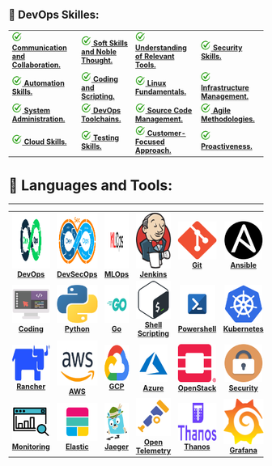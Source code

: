 
## :memo: DevOps Skilles:
<!--- ##### :memo: Communication and Collaboration.
##### :memo: Soft Skills and Noble Thought.
##### :memo: Understanding of Relevant Tools.
##### :memo: Security Skills.
##### :memo: Automation Skills.
##### :memo: Coding and Scripting.
##### :memo: Linux Fundamentals.
##### :memo: Infrastructure Management.
##### :memo: System Administration.
##### :memo: DevOps Toolchains.
##### :memo: Source Code Management.
##### :memo: Agile Methodologies.
##### :memo: Cloud Skills.
##### :memo: Testing Skills.
##### :memo: Customer-Focused Approach.
##### :memo: Proactiveness.
-->



<center>
<table id="skills" width="100%" border="0" cellpadding="0" cellspacing="0">
  <tr>
    <td align="left"><a href="#devops"><img src="images/approve.png" width="20px;" height="20px;" alt="DevOps" /><b> Communication and Collaboration.</b></a></td>
    <td align="left"><a href="#devops"><img src="images/approve.png" width="20px;" height="20px;" alt="DevOps" /><b> Soft Skills and Noble Thought.</b></a></td>
    <td align="left"><a href="#devops"><img src="images/approve.png" width="20px;" height="20px;" alt="DevOps" /><b> Understanding of Relevant Tools.</b></a></td>
    <td align="left"><a href="#devops"><img src="images/approve.png" width="20px;" height="20px;" alt="DevOps" /><b> Security Skills.</b></a></td>    
  </tr>
  <tr>
    <td align="left"><a href="#devops"><img src="images/approve.png" width="20px;" height="20px;" alt="DevOps" /><b>  Automation Skills.</b></a></td>
    <td align="left"><a href="#devops"><img src="images/approve.png" width="20px;" height="20px;" alt="DevOps" /><b> Coding and Scripting.</b></a></td>
    <td align="left"><a href="#devops"><img src="images/approve.png" width="20px;" height="20px;" alt="DevOps" /><b> Linux Fundamentals.</b></a></td>
    <td align="left"><a href="#devops"><img src="images/approve.png" width="20px;" height="20px;" alt="DevOps" /><b> Infrastructure Management.</b></a></td>
  </tr> 
  <tr>
    <td align="left"><a href="#devops"><img src="images/approve.png" width="20px;" height="20px;" alt="DevOps" /><b> System Administration.</b></a></td>
    <td align="left"><a href="#devops"><img src="images/approve.png" width="20px;" height="20px;" alt="DevOps" /><b> DevOps Toolchains.</b></a></td>
    <td align="left"><a href="#devops"><img src="images/approve.png" width="20px;" height="20px;" alt="DevOps" /><b> Source Code Management.</b></a></td>
    <td align="left"><a href="#devops"><img src="images/approve.png" width="20px;" height="20px;" alt="DevOps" /><b> Agile Methodologies.</b></a></td>
  </tr>  
  <tr>     
    <td align="left"><a href="#devops"><img src="images/approve.png" width="20px;" height="20px;" alt="DevOps" /><b> Cloud Skills.</b></a></td>
    <td align="left"><a href="#devops"><img src="images/approve.png" width="20px;" height="20px;" alt="DevOps" /><b> Testing Skills.</b></a></td>
    <td align="left"><a href="#devops"><img src="images/approve.png" width="20px;" height="20px;" alt="DevOps" /><b> Customer-Focused Approach.</b></a></td>
    <td align="left"><a href="#devops"><img src="images/approve.png" width="20px;" height="20px;" alt="DevOps" /><b> Proactiveness.</b></a></td>
  </tr>
</table>
</center>


# :memo: Languages and Tools:
****

<center>
<table id="skills" width="100%" border="0" cellpadding="0" cellspacing="0">
  <tr>
    <td align="center"><a href="#devops"><img src="images/devops.svg" width="160px;" height="110px;" alt="DevOps" /><br /><b>DevOps</b></a></td>
    <td align="center"><a href="#devsecops"><img src="images/devsecops.png" width="160px;" height="110px;" alt="DevSecOps" /><br /><b>DevSecOps</b></a></td>
    <td align="center"><a href="#mlops"><img src="images/mlops.png" width="160px;" height="110px;" alt="mlops" /><br /><b>MLOps</b></a></td>
    <td align="center"><a href="#jenkins"><img src="images/jenkins.png" width="100px;" height="110px;" alt="Jenkins"/><br /><b>Jenkins</b></a><br /></td>
    <td align="center"><a href="#git"><img src="images/git.png" width="80px;" height="75px;" alt="Git"/><br /><b>Git</b></a><br /></td>
    <td align="center"><a href="#ansible"><img src="images/ansible.png" width="75px;" height="75px;" alt="Ansible"/><br /><b>Ansible</b></a><br /></td>    
    <td align="center"><a href="#linux"><img src="images/linux.png" width="75x;" height="75px;" alt="Linux"/><br /><b>Linux</b></a><br /></td>
    <td align="center"><a href="#terraform"><img src="images/terraform.png" width="70px;" height="75px;" alt="Terraform"/><br /><b>Terraform</b></a><br /></td>
    <td align="center"><a href="#docker"><img src="images/docker.png" width="90px;" height="75px;" alt="Docker"/><br /><b>Docker</b></a><br /></td> 
  </tr>
  <tr>
    <td align="center"><a href="#coding"><img src="images/coding.png" width="75px;" height="75px;" alt="coding"/><br /><b>Coding</b></a><br /></td>
    <td align="center"><a href="#python"><img src="images/python.png" width="80px;" height="75px;" alt="Python"/><br /><b>Python</b></a><br /></td>
    <td align="center"><a href="#go"><img src="images/Go.png" width="75px;" height="75px;" alt="go"/><br /><b>Go</b></a><br /></td>
    <td align="center"><a href="#shell-scripting"><img src="images/bash.png" width="70px;" height="75px;" alt="Bash"/><br /><b>Shell Scripting</b></a><br /></td>
    <td align="center"><a href="#powershell"><img src="images/powershell.jpg" width="70px;" height="75px;" alt="Powershell"/><br /><b>Powershell</b></a><br /></td>
    <td align="center"><a href="#kubernetes"><img src="images/kubernetes.png" width="75px;" height="75px;" alt="kubernetes"/><br /><b>Kubernetes</b></a><br /></td>
    <td align="center"><a href="#prometheus"><img src="images/prometheus.png" width="75px;" height="75px;" alt="Prometheus"/><br /><b>Prometheus</b></a><br /></td>
    <td align="center"><a href="#mongo"><img src="images/mongo.png" width="75px;" height="75px;" alt="Mongo"/><br /><b>Mongo</b></a><br /></td>
    <td align="center"><a href="#sql"><img src="images/sql.png" width="75px;" height="75px;" alt="sql"/><br /><b>SQL</b></a><br /></td>
  </tr>
  <tr>
    <td align="center"><a href="#rancher"><img src="images/rancher.png" width="120px;" height="70px;" alt="rancher"/><br /><b>Rancher</b></a><br /></td>
    <td align="center"><a href="#aws"><img src="images/aws.png" width="90px;" height="90px;" alt="aws"/><br /><b>AWS</b></a><br /></td>
    <td align="center"><a href="#gcp"><img src="images/gcp.png" width="90px;" height="70px;" alt="gcp"/><br /><b>GCP</b></a><br /></td>
    <td align="center"><a href="#azure"><img src="images/azure.png" width="55px;" height="75px;" alt="azure"/><br /><b>Azure</b></a><br /></td>    
    <td align="center"><a href="#openstack"><img src="images/openstack.png" width="75px;" height="75px;" alt="openstack"/><br /><b>OpenStack</b></a><br /></td>
    <td align="center"><a href="#security"><img src="images/security.png" width="75px;" height="75px;" alt="security"/><br /><b>Security</b></a><br /></td>
    <td align="center"><a href="#puppet"><img src="images/puppet.png" width="75px;" height="75px;" alt="puppet"/><br /><b>Puppet</b></a><br /></td>
    <td align="center"><a href="#openshift"><img src="images/openshift.png" width="75px;" height="75px;" alt="OpenShift"/><br /><b>OpenShift</b></a><br /></td>
    <td align="center"><a href="#dotnetcore"><img src="images/dotnetcore.png" width="75px;" height="75px;" alt="dotnetcore"/><br /><b>DotNetCore</b></a><br /></td>
  </tr>
  <tr>
    <td align="center"><a href="#monitoring"><img src="images/monitoring.png" width="75px;" height="75px;" alt="Monitoring"/><br /><b>Monitoring</b></a><br /></td>
    <td align="center"><a href="#elastic"><img src="images/elastic.png" width="110px;" height="75px;" alt="Elastic"/><br /><b>Elastic</b></a><br /></td>
    <td align="center"><a href="#jaeger"><img src="images/jaeger.png" width="75px;" height="75px;" alt="jaeger"/><br /><b>Jaeger</b></a><br /></td>
    <td align="center"><a href="#otel"><img src="images/otel.png" width="75px;" height="75px;" alt="otel"/><br /><b>Open Telemetry</b></a><br /></td>
    <td align="center"><a href="#thanos"><img src="images/thanos.png" width="100px;" height="75px;" alt="otel"/><br /><b>Thanos</b></a><br /></td>  
    <td align="center"><a href="#grafana"><img src="images/grafana.png" width="100px;" height="90px;" alt="otel"/><br /><b>Grafana</b></a><br /></td>  
    <td align="center"><a href="#java"><img src="images/java.png" width="140px;" height="90px;" alt="java"/><br /><b>Java</b></a><br /></td> 
    <td align="center"><a href="#ado"><img src="images/ado.png" width="140px;" height="90px;" alt="ado"/><br /><b>ADO</b></a><br /></td> 
    <td align="center"><a href="#helm"><img src="images/helm.svg" width="140px;" height="90px;" alt="helm"/><br /><b>Helm</b></a><br /></td> 

  </tr>
</table>
</center>




